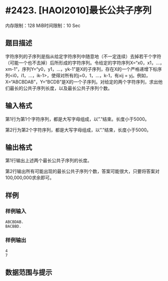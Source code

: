 # #2423. [HAOI2010]最长公共子序列

内存限制：128 MiB时间限制：10 Sec

## 题目描述

字符序列的子序列是指从给定字符序列中随意地（不一定连续）去掉若干个字符（可能一个也不去掉）后所形成的字符序列。令给定的字符序列X=&ldquo;x0，x1，&hellip;，xm-1&rdquo;，序列Y=&ldquo;y0，y1，&hellip;，yk-1&rdquo;是X的子序列，存在X的一个严格递增下标序列<i0，i1，&hellip;，ik-1>，使得对所有的j=0，1，&hellip;，k-1，有xij = yj。例如，X=&ldquo;ABCBDAB&rdquo;，Y=&ldquo;BCDB&rdquo;是X的一个子序列。对给定的两个字符序列，求出他们最长的公共子序列长度，以及最长公共子序列个数。

## 输入格式

第1行为第1个字符序列，都是大写字母组成，以&rdquo;.&rdquo;结束。长度小于5000。

第2行为第2个字符序列，都是大写字母组成，以&rdquo;.&rdquo;结束，长度小于5000。

## 输出格式

第1行输出上述两个最长公共子序列的长度。

第2行输出所有可能出现的最长公共子序列个数，答案可能很大，只要将答案对100,000,000求余即可。

## 样例

### 样例输入

    
    ABCBDAB.
    BACBBD.
    

### 样例输出

    
    4
    7
    

## 数据范围与提示
